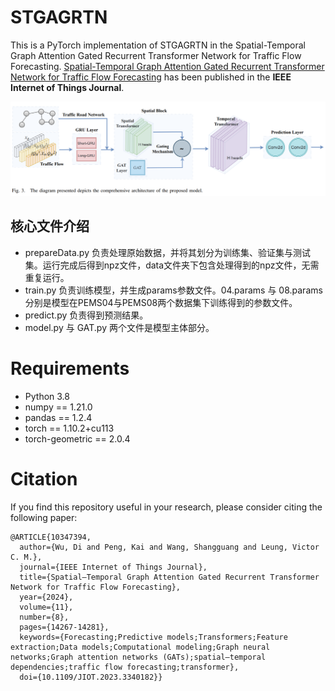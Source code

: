 # STGAGRTN
This is a PyTorch implementation of STGAGRTN in the Spatial-Temporal Graph Attention Gated Recurrent Transformer Network for Traffic Flow Forecasting. [Spatial-Temporal Graph Attention Gated Recurrent Transformer Network for Traffic Flow Forecasting](https://ieeexplore.ieee.org/document/10347394) has been published in the **IEEE Internet of Things Journal**. 

![figure1](https://github.com/wudi2001/STGAGRTN/blob/main/img.png)

## 核心文件介绍
* prepareData.py 负责处理原始数据，并将其划分为训练集、验证集与测试集。运行完成后得到npz文件，data文件夹下包含处理得到的npz文件，无需重复运行。
* train.py 负责训练模型，并生成params参数文件。04.params 与 08.params 分别是模型在PEMS04与PEMS08两个数据集下训练得到的参数文件。
* predict.py 负责得到预测结果。
* model.py 与 GAT.py 两个文件是模型主体部分。

# Requirements
* Python 3.8
* numpy == 1.21.0
* pandas == 1.2.4
* torch == 1.10.2+cu113
* torch-geometric == 2.0.4

# Citation
If you find this repository useful in your research, please consider citing the following paper:
```
@ARTICLE{10347394,
  author={Wu, Di and Peng, Kai and Wang, Shangguang and Leung, Victor C. M.},
  journal={IEEE Internet of Things Journal}, 
  title={Spatial–Temporal Graph Attention Gated Recurrent Transformer Network for Traffic Flow Forecasting}, 
  year={2024},
  volume={11},
  number={8},
  pages={14267-14281},
  keywords={Forecasting;Predictive models;Transformers;Feature extraction;Data models;Computational modeling;Graph neural networks;Graph attention networks (GATs);spatial–temporal dependencies;traffic flow forecasting;transformer},
  doi={10.1109/JIOT.2023.3340182}}

```

